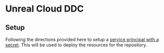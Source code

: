 # Unreal Cloud DDC

## Setup

Following the directions provided here to setup a [service principal with a secret](https://github.com/Azure/login#configure-a-service-principal-with-a-secret).
This will be used to deploy the resources for the repository.
